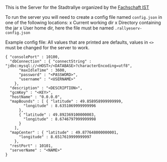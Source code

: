 This is the Server for the Stadtrallye organized by the [Fachschaft IST](http://fs-ist.de)

To run the server you will need to create a config file named `config.json` in one of the following locations:
x  Current working dir
x  Directory containing the jar
x  User home dir, here the file must be named `.rallyeserv-config.json`

Example config file:
All values that are printed are defaults, values in `<>` must be changed for the server to work.

	{ "consolePort" : 10100,
	  "dbConnection" : { "connectString" : "jdbc:mysql://<HOST>/<DATABASE>?characterEncoding=utf8",
	      "maxIdleTime" : 3600,
	      "password" : "<PASSWORD>",
	      "username" : "<USERNAME>"
	    },
	  "description" : "<DESCRIPTION>",
	  "gcmKey" : "<KEY>",
	  "hostName" : "0.0.0.0",
	  "mapBounds" : [ { "latitude" : 49.858958999999999,
	        "longitude" : 8.6351069999999996
	      },
	      { "latitude" : 49.892369100000003,
	        "longitude" : 8.6746797999999998
	      }
	    ],
	  "mapCenter" : { "latitude" : 49.877648000000001,
	      "longitude" : 8.6517619999999997
	    },
	  "restPort" : 10101,
	  "serverName" : "<NAME>"
	}


